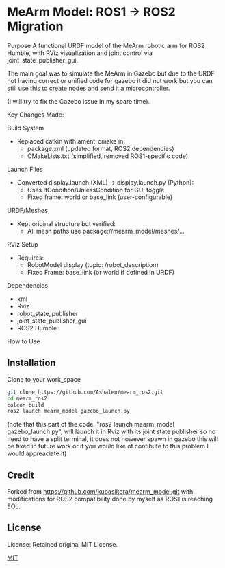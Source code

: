 
# MeArm Model: ROS1 → ROS2 Migration

Purpose
A functional URDF model of the MeArm robotic arm for ROS2 Humble, with RViz visualization and joint control via joint_state_publisher_gui.

The main goal was to simulate the MeArm in Gazebo but due to the URDF not having correct or unified code for gazebo it did not work but you can still use this to create nodes and send it a microcontroller.

(I will try to fix the Gazebo issue in my spare time).

Key Changes Made:

Build System

- Replaced catkin with ament_cmake in:
  - package.xml (updated format, ROS2 dependencies)
  - CMakeLists.txt (simplified, removed ROS1-specific code)

Launch Files
- Converted display.launch (XML) → display.launch.py (Python):
  - Uses IfCondition/UnlessCondition for GUI toggle
  - Fixed frame: world or base_link (user-configurable)

URDF/Meshes
 - Kept original structure but verified:
   - All mesh paths use package://mearm_model/meshes/...

RViz Setup
- Requires:
    - RobotModel display (topic: /robot_description)
    - Fixed Frame: base_link (or world if defined in URDF)

Dependencies
- xml
- Rviz
- robot_state_publisher
- joint_state_publisher_gui
- ROS2 Humble

How to Use
## Installation

Clone to your work_space

```bash
git clone https://github.com/Ashalen/mearm_ros2.git
cd mearm_ros2
colcon build
ros2 launch mearm_model gazebo_launch.py
```
(note that this part of the code: "ros2 launch mearm_model gazebo_launch.py", will launch it in Rviz with its joint state publisher so no need to have a split terminal, it does not however spawn in gazebo this will be fixed in future work or if you would like ot contibute to this problem I would appreaciate it)



## Credit
Forked from https://github.com/kubasikora/mearm_model.git with modifications for ROS2 compatibility done by myself as ROS1 is reaching EOL.


## License
License: Retained original MIT License.

[MIT](https://choosealicense.com/licenses/mit/)

